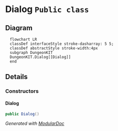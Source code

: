 # Dialog `Public class`

## Diagram
```mermaid
  flowchart LR
  classDef interfaceStyle stroke-dasharray: 5 5;
  classDef abstractStyle stroke-width:4px
  subgraph DungeonKIT
  DungeonKIT.Dialog[[Dialog]]
  end
```

## Details
### Constructors
#### Dialog
```csharp
public Dialog()
```

*Generated with* [*ModularDoc*](https://github.com/hailstorm75/ModularDoc)
